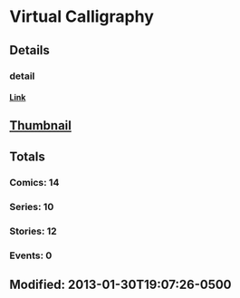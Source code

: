 # Virtual  Calligraphy 
## Details
### detail
#### [Link](http://marvel.com/comics/creators/7129/virtual_calligraphy?utm_campaign=apiRef&utm_source=225578a89fc76f3d20fbffda5d17a88d)
## [Thumbnail](http://i.annihil.us/u/prod/marvel/i/mg/b/40/image_not_available.jpg)
## Totals
### Comics: 14
### Series: 10
### Stories: 12
### Events: 0
## Modified: 2013-01-30T19:07:26-0500